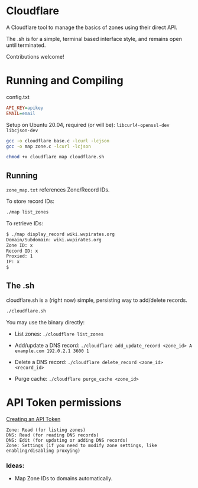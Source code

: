 # Cloudflare
 A Cloudflare tool to manage the basics of zones using their direct API.

 The .sh is for a simple, terminal based interface style, and remains open until terminated. 

 Contributions welcome!

 # Running and Compiling
 config.txt
 ```ini
API_KEY=apikey
EMAIL=email
```

 Setup on Ubuntu 20.04, required (or will be):
 `libcurl4-openssl-dev libcjson-dev`

 ```bash 
 gcc -o cloudflare base.c -lcurl -lcjson
 gcc -o map zone.c -lcurl -lcjson
 ```

```bash
chmod +x cloudflare map cloudflare.sh
```

 ## Running
`zone_map.txt` references Zone/Record IDs. 

To store record IDs:
```bash
./map list_zones
```

To retrieve IDs:
```bash
$ ./map display_record wiki.wvpirates.org
Domain/Subdomain: wiki.wvpirates.org
Zone ID: x
Record ID: x
Proxied: 1
IP: x
$ 
```
## The .sh
cloudflare.sh is a (right now) simple, persisting way to add/delete records. 
```bash
./cloudflare.sh
```

 You may use the binary directly:
- List zones:
    `./cloudflare list_zones`
- Add/update a DNS record:
    `./cloudflare add_update_record <zone_id> A example.com 192.0.2.1 3600 1`
    
- Delete a DNS record:
    `./cloudflare delete_record <zone_id> <record_id>`
    
- Purge cache:
    `./cloudflare purge_cache <zone_id>`

# API Token permissions
[Creating an API Token](https://developers.cloudflare.com/fundamentals/api/get-started/create-token/)

```
Zone: Read (for listing zones)
DNS: Read (for reading DNS records)
DNS: Edit (for updating or adding DNS records)
Zone: Settings (if you need to modify zone settings, like enabling/disabling proxying)
```

### Ideas: 
- Map Zone IDs to domains automatically. 